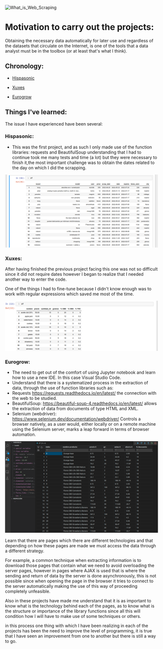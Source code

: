 
![What_is_Web_Scraping](https://technofaq.org/wp-content/uploads/2019/06/What_is_Web_Scraping.png)

# Motivation to carry out the projects:

Obtaining the necessary data automatically for later use and regardless of the datasets that circulate on the Internet, is one of the tools that a data analyst must be in the toolbox (or at least that's what I think).

## Chronology: 

- [Hispasonic](https://www.hispasonic.com/anuncios/teclados-sintetizadores)
 
- [Xuxes](https://www.xuxes.store/) 

- [Eurogrow](https://eurogrow.es/)

## Things I've learned:

The issue I have experienced have been several:

### Hispasonic:

 - This was the first project, and as such I only made use of the function libraries: requests and BeautifulSoup understanding that I had to continue took me many tests and time (a lot) but they were necessary to finish it,the most important challenge was to obtain the dates related to the day on which I did the scrapping.


![sample_hispasonic_output.png](sample_hispasonic_output.png)


### Xuxes:

After having finished the previous project facing this one was not so difficult since it did not require dates however I began to realize that I needed another way to enter the code.

One of the things I had to fine-tune because I didn't know enough was to work with regular expressions which saved me most of the time.

![xuxes_csv.png](xuxes_csv.png)

### Eurogrow:

- The need to get out of the comfort of using Jupyter notebook and learn how to use a new IDE. In this case Visual Studio Code.
- Understand that there is a systematized process in the extraction of data, through the use of function libraries such as:
 - Requests https://requests.readthedocs.io/en/latest/ the connection with the web to be studied.
 - BeautifulSoup: https://beautiful-soup-4.readthedocs.io/en/latest/ allows the extraction of data from documents of type HTML and XML.
 - Selenium (webdriver): https://www.selenium.dev/documentation/webdriver/ Controls a browser natively, as a user would, either locally or on a remote machine using the Selenium server, marks a leap forward in terms of browser automation.


![eurogrow_cvs.png](eurogrow_cvs.png)

Learn that there are pages which there are different technologies and that depending on how these pages are made we must access the data through a different strategy.

For example, a common technique when extracting information is to download those pages that contain what we need to avoid overloading the server pages, 
however in pages where AJAX is used that is where the sending and return of data by the server is done asynchronously, this is not possible since 
when opening the page in the browser it tries to connect to the server automatically making the use of this way of proceeding completely unfeasible.

Also in these projects have made me understand that it is as important to know what is the technology behind each of the pages, as to know what is the structure or importance of the library functions since all this will condition how I will have to make use of some techniques or others.

in this process one thing with which I have been realizing in each of the projects has been the need to improve the level of programming, it is true that I have seen an improvement from one to another but there is still a way to go.
